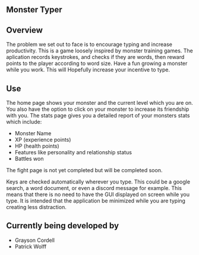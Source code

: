 Monster Typer
-------------

## Overview 

The problem we set out to face is to encourage typing and increase productivity. This is a game loosely inspired by monster training games. The aplication records keystrokes, and checks if they are words, then reward points to the player according to word size. Have a fun growing a monster while you work. This will Hopefully increase your incentive to type. 

## Use

The home page shows your monster and the current level which you are on. 
You also have the option to click on your monster to increase its friendship with you.
The stats page gives you a detailed report of your monsters stats which include:
* Monster Name 
* XP (experience points) 
* HP (health points)
* Features like personality and relationship status
* Battles won


The fight page is not yet completed but will be completed soon.

Keys are checked automatically wherever you type. This could be a google search, a word document, or even a discord message for example. 
This means that there is no need to have the GUI displayed on screen while you type. It is intended that the application be minimized while you are typing creating less distraction.

## Currently being developed by
- Grayson Cordell
- Patrick Wolff 
